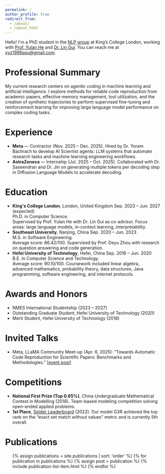 ```yaml
---
permalink: /
author_profile: true
redirect_from: 
  - /about/
  - /about.html
---
```


Hello! I'm a PhD student in the [NLP group](https://kclnlp.github.io/) at King’s College London, working with [Prof. Yulan He](https://sites.google.com/view/yulanhe) and [Dr. Lin Gui](https://sites.google.com/view/lin-gui/about-me). You can reach me at [xyz1998seu@gmail.com](mailto:xyz1998seu@gmail.com).

Professional Summary
======
My current research centers on agentic coding in machine learning and artificial intelligence. I explore methods for reliable code reproduction from academic papers, effective memory management, tool utilization, and the creation of synthetic trajectories to perform supervised fine-tuning and reinforcement learning for improving large language model performance on complex coding tasks.

Experience
======
- **Meta** — Contractor (Nov. 2025 – Dec. 2025). Hired by Dr. Yoram Bachrach to develop AI Scientist agents: LLM systems that automate research tasks and machine learning engineering workflows.
- **AstraZeneca** — Internship (Jul. 2025 – Oct. 2025). Collaborated with Dr. Saseendran and Dr. Jin on generating multiple tokens per decoding step in Diffusion Language Models to accelerate decoding.

Education
======
<ul class="education-list">
  <li>
    <div class="education-header">
      <span class="education-institution"><strong>King's College London</strong>, London, United Kingdom</span>
      <span class="education-dates">Sep. 2023 – Jun. 2027 (expected)</span>
    </div>
    <div class="education-degree">Ph.D. in Computer Science.</div>
    <div class="education-notes">Supervised by Prof. Yulan He with Dr. Lin Gui as co-advisor. Focus areas: large language models, in-context learning, interpretability.</div>
  </li>
  <li>
    <div class="education-header">
      <span class="education-institution"><strong>Southeast University</strong>, Nanjing, China</span>
      <span class="education-dates">Sep. 2020 – Jun. 2023</span>
    </div>
    <div class="education-degree">M.S. in Software Engineering.</div>
    <div class="education-notes">Average score: 86.42/100. Supervised by Prof. Deyu Zhou with research on question answering and code generation.</div>
  </li>
  <li>
    <div class="education-header">
      <span class="education-institution"><strong>Hefei University of Technology</strong>, Hefei, China</span>
      <span class="education-dates">Sep. 2016 – Jun. 2020</span>
    </div>
    <div class="education-degree">B.E. in Computer Science and Technology.</div>
    <div class="education-notes">Average score: 90.10/100. Coursework included linear algebra, advanced mathematics, probability theory, data structures, Java programming, software engineering, and internet protocols.</div>
  </li>
</ul>

Awards and Honors
======
- NMES International Studentship (2023 – 2027)
- Outstanding Graduate Student, Hefei University of Technology (2020)
- Merit Student, Hefei University of Technology (2018)

Invited Talks
======
- Meta, LLaMA Community Meet-up (Apr. 6, 2025): “Towards Automatic Code Reproduction for Scientific Papers: Benchmarks and Methodologies.” [[event post](https://www.linkedin.com/posts/yanzheng-xiang-9aa572282_ai-llm-agenticai-activity-7336720296193761281-yGy2/?utm_source=share&utm_medium=member_desktop&rcm=ACoAAETIZhIBXh5XAI2i8HIYl-QGLzQlxhu0J98)]

Competitions
======
- **National First Prize (Top 0.65%)**, China Undergraduate Mathematical Contest in Modelling (2018). Team-based modeling competition solving open-ended applied problems.
- **1st Place**, [Spider Leaderboard](https://yale-lily.github.io/spider) (2022). Our model G3R achieved the top rank on the “exact set match without values” metric and is currently 5th overall.

Publications
======
<ul class="publication-list">
{% assign publications = site.publications | sort: 'order' %}
{% for publication in publications %}
  {% assign post = publication %}
  {% include publication-list-item.html %}
{% endfor %}
</ul>

